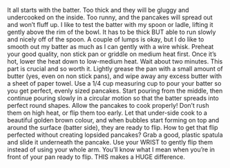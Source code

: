 It all starts with the batter. Too thick and they will be gluggy and undercooked on the inside. Too runny, and the pancakes will spread out and won’t fluff up. I like to test the batter with my spoon or ladle, lifting it gently above the rim of the bowl. It has to be thick BUT able to run slowly and nicely off of the spoon. A couple of lumps is okay, but I do like to smooth out my batter as much as I can gently with a wire whisk.
Preheat your good quality, non stick pan or griddle on medium heat first. Once it’s hot, lower the heat down to low-medium heat. Wait about two minutes. This part is crucial and so worth it. Lightly grease the pan with a small amount of butter (yes, even on non stick pans), and wipe away any excess butter with a sheet of paper towel.
Use a 1/4 cup measuring cup to pour your batter so you get perfect, evenly sized pancakes. Start pouring from the middle, then continue pouring slowly in a circular motion so that the batter spreads into perfect round shapes.
Allow the pancakes to cook properly! Don’t rush them on high heat, or flip them too early. Let that under-side cook to a beautiful golden brown colour, and when bubbles start forming on top and around the surface (batter side), they are ready to flip.
How to get that flip perfected without creating lopsided pancakes? Grab a good, plastic spatula and slide it underneath the pancake. Use your WRIST to gently flip them instead of using your whole arm. You’ll know what I mean when you’re in front of your pan ready to flip. THIS makes a HUGE difference.